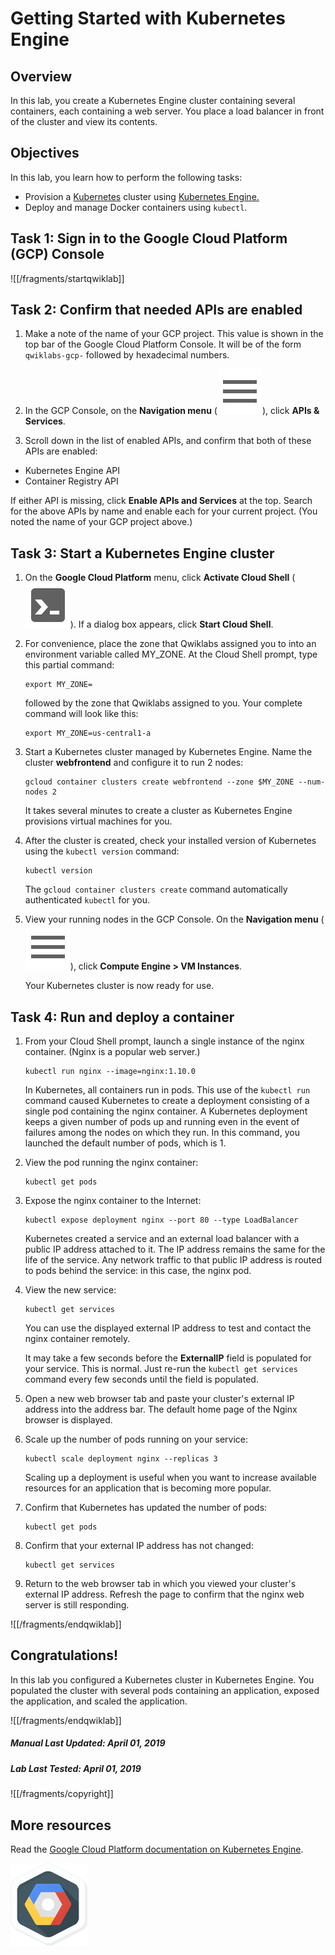 # Getting Started with Kubernetes Engine

## Overview

In this lab, you create a Kubernetes Engine cluster containing several containers, each containing a web server. You place a load balancer in front of the cluster and view its contents.

## Objectives

In this lab, you learn how to perform the following tasks:

* Provision a  [Kubernetes](http://kubernetes.io) cluster using  [Kubernetes Engine.](https://cloud.google.com/container-engine)
* Deploy and manage Docker containers using `kubectl`.

## Task 1: Sign in to the Google Cloud Platform (GCP) Console

![[/fragments/startqwiklab]]

## Task 2: Confirm that needed APIs are enabled

1. Make a note of the name of your GCP project. This value is shown in the top bar of the Google Cloud Platform Console. It will be of the form `qwiklabs-gcp-` followed by hexadecimal numbers.

2. In the GCP Console, on the __Navigation menu__ (![Navigation menu](img/menu.png)), click __APIs & Services__.

3. Scroll down in the list of enabled APIs, and confirm that both of these APIs are enabled:

*  Kubernetes Engine API
*  Container Registry API

If either API is missing, click __Enable APIs and Services__ at the top. Search for the above APIs by name and enable each for your current project. (You noted the name of your GCP project above.)

## Task 3: Start a Kubernetes Engine cluster

1. On the __Google Cloud Platform__ menu, click __Activate Cloud Shell__ (![Activate Cloud Shell](img/devshell.png)). If a dialog box appears, click __Start Cloud Shell__.

2. For convenience, place the zone that Qwiklabs assigned you to into an environment variable called MY_ZONE. At the Cloud Shell prompt, type this partial command:

    ```
    export MY_ZONE=
    ```

    followed by the zone that Qwiklabs assigned to you. Your complete command will look like this:

    ```
    export MY_ZONE=us-central1-a
    ```

3. Start a Kubernetes cluster managed by Kubernetes Engine. Name the cluster __webfrontend__  and configure it to run 2 nodes:

    ```
    gcloud container clusters create webfrontend --zone $MY_ZONE --num-nodes 2
    ```

    It takes several minutes to create a cluster as Kubernetes Engine provisions virtual machines for you.

4. After the cluster is created, check your installed version of Kubernetes using the `kubectl version` command:

    ```
    kubectl version
    ```

    The ```gcloud container clusters create``` command automatically authenticated ```kubectl``` for you.

5. View your running nodes in the GCP Console. On the __Navigation menu__ (![Navigation menu](img/menu.png)), click __Compute Engine \> VM Instances__.

    Your Kubernetes cluster is now ready for use.

## Task 4: Run and deploy a container

1. From your Cloud Shell prompt, launch a single instance of the nginx container. (Nginx is a popular web server.)

    ```
    kubectl run nginx --image=nginx:1.10.0
    ```

    In Kubernetes, all containers run in pods. This use of the ```kubectl run``` command caused Kubernetes to create a deployment consisting of a single pod containing the nginx container. A Kubernetes deployment keeps a given number of pods up and running even in the event of failures among the nodes on which they run. In this command, you launched the default number of pods, which is 1.

2. View the pod running the nginx container:

    ```
    kubectl get pods
    ```

3. Expose the nginx container to the Internet:

    ```
    kubectl expose deployment nginx --port 80 --type LoadBalancer
    ```

    Kubernetes created a service and an external load balancer with a public IP address attached to it. The IP address remains the same for the life of the service. Any network traffic to that public IP address is routed to pods behind the service: in this case, the nginx pod.

4. View the new service:

    ```
    kubectl get services
    ```

    You can use the displayed external IP address to test and contact the nginx container remotely.

    It may take a few seconds before the __ExternalIP__ field is populated for your service. This is normal. Just re-run the ```kubectl get services``` command every few seconds until the field is populated.

5. Open a new web browser tab and paste your cluster's external IP address into the address bar. The default home page of the Nginx browser is displayed.

6. Scale up the number of pods running on your service:

    ```
    kubectl scale deployment nginx --replicas 3
    ```

    Scaling up a deployment is useful when you want to increase available resources for an application that is becoming more popular.

7. Confirm that Kubernetes has updated the number of pods:

    ```
    kubectl get pods
    ```

8. Confirm that your external IP address has not changed:

    ```
    kubectl get services
    ```

9. Return to the web browser tab in which you viewed your cluster's external IP address. Refresh the page to confirm that the nginx web server is still responding.

![[/fragments/endqwiklab]]

## Congratulations!

In this lab you configured a Kubernetes cluster in Kubernetes Engine. You populated the cluster with several pods containing an application, exposed the application, and scaled the application.

![[/fragments/endqwiklab]]

##### Manual Last Updated: April 01, 2019

##### Lab Last Tested: April 01, 2019

![[/fragments/copyright]]

## More resources

Read the  [Google Cloud Platform documentation on Kubernetes Engine](https://cloud.google.com/kubernetes-engine/docs/).

![827b33e18db55754.png](img/827b33e18db55754.png)
